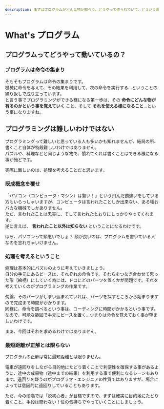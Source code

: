 ```yaml
---
description: まずはプログラムがどんな物か知ろう。どうやって作られていて、どういう風に動く物なのか確認しておこう。
---
```


# What's プログラム

## プログラムってどうやって動いているの？

### プログラムは命令の集まり

そもそもプログラムは命令の集まりです。  
機械に命令を与えて、その結果を利用して、次の命令を実行する...ということの繰り返しで成り立っています。  
と言う事でプログラミングができる様になる第一歩は、その **命令にどんな物が有るのかという事を覚えていく** こと、そして **それを使える様になること**...という事になりますね。

## プログラミングは難しいわけではない

プログラミングって難しいと思っている人も多いかも知れませんが、結局の所、書くこと自体が特段難しいわけではありません。  
パズルや、料理などと同じような物で、慣れてくれば書くことはできる様になる事が殆どです。

実際に難しいのは、処理を考えることだと思います。

### 既成概念を覆せ

「パソコン（コンピュータ・マシン）は賢い！」という飛んだ勘違いをしている方もいらっしゃいますが、コンピュータは言われたことしか出来ない、ある種おバカな機械でしかありません。  
ただ、言われたことは忠実に、そして言われたとおりにしっかりやってくれます。  
逆に言えば、 **言われたこと以外は知らない** ということになるわけです。

ほら、パソコンって頭悪いでしょ？ 頭が良いのは、プログラムを書いている人なのを忘れちゃいけません。

### 処理を考えるということ

処理は基本的にパズルのように考えていきましょう。  
自分の手元にあるピースは、それぞれの命令です。それらをつなぎ合わせて思った形（絵柄）にしていく為には、ドコにどのパーツを置くかが問題です。それを考えていくのがプログラミングの作業です。

勿論、そのパーツがしまい込まれていれば、パーツを探すところから始まりますので完成まで時間がかかります。  
同様に、命令を調べるという事は、コーディングに時間がかかるという事です。  
なので、可能な範囲で手元にピースを置く...つまりは命令を覚えておく事が望ましいわけです。

まぁ、今回はそれを求めるわけではありません。

### 最短距離が正解とは限らない

プログラムの正解は常に最短距離とは限りません。

電車が遠回りをしながら目的地にたどり着くことで利便性を確保する事があるように、途中の成果物（途中までの結果）を利用する事で便利になるシーンもあります。遠回りを嫌うのがプログラマ・エンジニアの性質ではありますが、場合によっては意図的に遠回りしていることもあります。

ただ、今の段階では「脱初心者」が目標ですので、まずは確実に目的地にたどり着くこと、手段は問わない！位の気持ちでやっていくことにしましょう。
